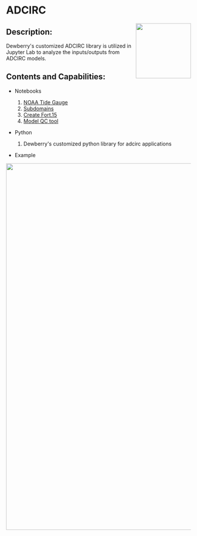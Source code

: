 # ADCIRC
<img style="float:right;" src="https://github.com/tmiesse/adcirc_prod/blob/master/extra/figures/DewberryLogo_RGB.png" width=150px>

## Description:
Dewberry's customized ADCIRC library is utilized in Jupyter Lab to analyze the inputs/outputs from ADCIRC models.

## Contents and Capabilities:
- Notebooks 
    1. [NOAA Tide Gauge](http://nbviewer.jupyter.org/github/tmiesse/adcirc_prod/blob/master/notebooks/noaa_tide.ipynb)
    2. [Subdomains](http://nbviewer.jupyter.org/github/tmiesse/adcirc_prod/blob/master/notebooks/subdomain.ipynb)
    3. [Create Fort.15](http://nbviewer.jupyter.org/github/tmiesse/adcirc_prod/blob/master/notebooks/create_fort15.ipynb)
    4. [Model QC tool](http://nbviewer.jupyter.org/github/tmiesse/adcirc_prod/blob/master/notebooks/ModelQC__v2.ipynb)
- Python
    1. Dewberry's customized python library for adcirc applications



- Example
<img  style="float:right;" src="https://github.com/tmiesse/adcirc_prod/blob/master/extra/figures/surface_canopy.PNG" width=1000px>
